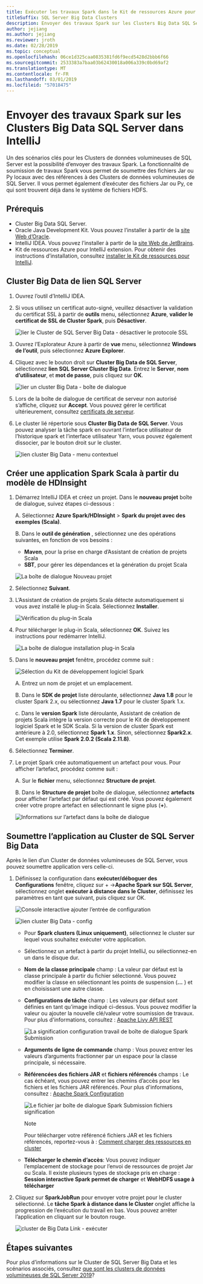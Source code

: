 ```yaml
---
title: Exécuter les travaux Spark dans le Kit de ressources Azure pour IntelliJ sur le Cluster de SQL Server Big Data
titleSuffix: SQL Server Big Data Clusters
description: Envoyer des travaux Spark sur les Clusters Big Data SQL Server dans le Kit de ressources Azure pour IntelliJ.
author: jejiang
ms.author: jejiang
ms.reviewer: jroth
ms.date: 02/28/2019
ms.topic: conceptual
ms.openlocfilehash: 06ce1d325caa0835381fd6f9ecd5428d2bbb6f66
ms.sourcegitcommit: 2533383a7baa03b62430018a006a339c0bd69af2
ms.translationtype: MT
ms.contentlocale: fr-FR
ms.lasthandoff: 03/01/2019
ms.locfileid: "57018475"
---
```

# <a name="submit-spark-jobs-on-sql-server-big-data-clusters-in-intellij"></a>Envoyer des travaux Spark sur les Clusters Big Data SQL Server dans IntelliJ

Un des scénarios clés pour les Clusters de données volumineuses de SQL Server est la possibilité d’envoyer des travaux Spark. La fonctionnalité de soumission de travaux Spark vous permet de soumettre des fichiers Jar ou Py locaux avec des références à des Clusters de données volumineuses de SQL Server. Il vous permet également d’exécuter des fichiers Jar ou Py, ce qui sont trouvent déjà dans le système de fichiers HDFS. 

## <a name="prerequisites"></a>Prérequis

- Cluster Big Data SQL Server.
- Oracle Java Development Kit. Vous pouvez l’installer à partir de la [site Web d’Oracle](https://aka.ms/azure-jdks).
- IntelliJ IDEA. Vous pouvez l’installer à partir de la [site Web de JetBrains](https://www.jetbrains.com/idea/download/).
- Kit de ressources Azure pour IntelliJ extension. Pour obtenir des instructions d’installation, consultez [installer le Kit de ressources pour IntelliJ](https://docs.microsoft.com/azure/azure-toolkit-for-intellij-installation).

## <a name="link-sql-server-big-data-cluster"></a>Cluster Big Data de lien SQL Server
1. Ouvrez l’outil d’IntelliJ IDEA.

2. Si vous utilisez un certificat auto-signé, veuillez désactiver la validation du certificat SSL à partir de **outils** menu, sélectionnez **Azure**, **valider le certificat de SSL de Cluster Spark**, puis **Désactiver**.

    ![lier le Cluster de SQL Server Big Data - désactiver le protocole SSL](./media/spark-submit-job-intellij-tool-plugin/link-ariscluster-disableSSL.png)

3. Ouvrez l’Explorateur Azure à partir de **vue** menu, sélectionnez **Windows de l’outil**, puis sélectionnez **Azure Explorer**.
4. Cliquez avec le bouton droit sur **Cluster Big Data de SQL Server**, sélectionnez **lien SQL Server Cluster Big Data**. Entrez le **Server**, **nom d’utilisateur**, et **mot de passe**, puis cliquez sur **OK**.

    ![lier un cluster Big Data - boîte de dialogue](./media/spark-submit-job-intellij-tool-plugin/link-ariscluster-dialog.png)

5. Lors de la boîte de dialogue de certificat de serveur non autorisé s’affiche, cliquez sur **Accept**. Vous pouvez gérer le certificat ultérieurement, consultez [certificats de serveur](https://www.jetbrains.com/help/idea/settings-tools-server-certificates.html).

6. Le cluster lié répertorie sous **Cluster Big Data de SQL Server**. Vous pouvez analyser la tâche spark en ouvrant l’interface utilisateur de l’historique spark et l’interface utilisateur Yarn, vous pouvez également dissocier, par le bouton droit sur le cluster.

    ![lien cluster Big Data - menu contextuel](./media/spark-submit-job-intellij-tool-plugin/link-ariscluster-contextmenu.png)

## <a name="create-a-spark-scala-application-from-hdinsight-template"></a>Créer une application Spark Scala à partir du modèle de HDInsight

1. Démarrez IntelliJ IDEA et créez un projet. Dans le **nouveau projet** boîte de dialogue, suivez étapes ci-dessous : 

   A. Sélectionnez **Azure Spark/HDInsight** > **Spark du projet avec des exemples (Scala)**.

   B. Dans le **outil de génération** , sélectionnez une des opérations suivantes, en fonction de vos besoins :

      * **Maven**, pour la prise en charge d’Assistant de création de projets Scala
      * **SBT**, pour gérer les dépendances et la génération du projet Scala

    ![La boîte de dialogue Nouveau projet](./media/spark-submit-job-intellij-tool-plugin/create-hdi-scala-app.png)

2. Sélectionnez **Suivant**.

3. L’Assistant de création de projets Scala détecte automatiquement si vous avez installé le plug-in Scala. Sélectionnez **Installer**.

   ![Vérification du plug-in Scala](./media/spark-submit-job-intellij-tool-plugin/Scala-Plugin-check-Reminder.PNG) 

4. Pour télécharger le plug-in Scala, sélectionnez **OK**. Suivez les instructions pour redémarrer IntelliJ. 

   ![La boîte de dialogue installation plug-in Scala](./media/spark-submit-job-intellij-tool-plugin/Choose-Scala-Plugin.PNG)

5. Dans le **nouveau projet** fenêtre, procédez comme suit :  

    ![Sélection du Kit de développement logiciel Spark](./media/spark-submit-job-intellij-tool-plugin/hdi-new-project.png)

   A. Entrez un nom de projet et un emplacement.

   B. Dans le **SDK de projet** liste déroulante, sélectionnez **Java 1.8** pour le cluster Spark 2.x, ou sélectionnez **Java 1.7** pour le cluster Spark 1.x.

   c. Dans le **version Spark** liste déroulante, Assistant de création de projets Scala intègre la version correcte pour le Kit de développement logiciel Spark et le SDK Scala. Si la version de cluster Spark est antérieure à 2.0, sélectionnez **Spark 1.x**. Sinon, sélectionnez **Spark2.x**. Cet exemple utilise **Spark 2.0.2 (Scala 2.11.8)**.

6. Sélectionnez **Terminer**.

7. Le projet Spark crée automatiquement un artefact pour vous. Pour afficher l’artefact, procédez comme suit :

   A. Sur le **fichier** menu, sélectionnez **Structure de projet**.

   B. Dans le **Structure de projet** boîte de dialogue, sélectionnez **artefacts** pour afficher l’artefact par défaut qui est créé. Vous pouvez également créer votre propre artefact en sélectionnant le signe plus (**+**).

      ![Informations sur l’artefact dans la boîte de dialogue](./media/spark-submit-job-intellij-tool-plugin/default-artifact.png)
      

## <a name="submit-application-to-sql-server-big-data-cluster"></a>Soumettre l’application au Cluster de SQL Server Big Data
Après le lien d’un Cluster de données volumineuses de SQL Server, vous pouvez soumettre application vers celle-ci.

1. Définissez la configuration dans **exécuter/déboguer des Configurations** fenêtre, cliquez sur + ->**Apache Spark sur SQL Server**, sélectionnez onglet **exécuter à distance dans le Cluster**, définissez les paramètres en tant que suivant, puis cliquez sur OK.

    ![Console interactive ajouter l’entrée de configuration](./media/spark-submit-job-intellij-tool-plugin/interactive-console-add-config-entry.png)

    ![lien cluster Big Data - config](./media/spark-submit-job-intellij-tool-plugin/link-ariscluster-config.png)

    * Pour **Spark clusters (Linux uniquement)**, sélectionnez le cluster sur lequel vous souhaitez exécuter votre application.

    * Sélectionnez un artefact à partir du projet IntelliJ, ou sélectionnez-en un dans le disque dur.

    * **Nom de la classe principale** champ : La valeur par défaut est la classe principale à partir du fichier sélectionné. Vous pouvez modifier la classe en sélectionnant les points de suspension (**...** ) et en choisissant une autre classe.   

    * **Configurations de tâche** champ :  Les valeurs par défaut sont définies en tant qu’image indiqué ci-dessus. Vous pouvez modifier la valeur ou ajouter la nouvelle clé/valeur votre soumission de travaux. Pour plus d'informations, consultez : [Apache Livy API REST](http://livy.incubator.apache.org./docs/latest/rest-api.html)

      ![La signification configuration travail de boîte de dialogue Spark Submission](./media/spark-submit-job-intellij-tool-plugin/submit-job-configurations.png)

    * **Arguments de ligne de commande** champ : Vous pouvez entrer les valeurs d’arguments fractionner par un espace pour la classe principale, si nécessaire.

    * **Référencées des fichiers JAR** et **fichiers référencés** champs : Le cas échéant, vous pouvez entrer les chemins d’accès pour les fichiers et les fichiers JAR référencés. Pour plus d'informations, consultez : [Apache Spark Configuration](https://spark.apache.org/docs/latest/configuration.html#runtime-environment) 

      ![Le fichier jar boîte de dialogue Spark Submission fichiers signification](./media/spark-submit-job-intellij-tool-plugin/jar-files-meaning.png)

       > [!NOTE]  
       > Pour télécharger votre référencé fichiers JAR et les fichiers référencés, reportez-vous à : [Comment charger des ressources en cluster](https://docs.microsoft.com/azure/storage/blobs/storage-quickstart-blobs-storage-explorer)
                         
    * **Télécharger le chemin d’accès**: Vous pouvez indiquer l’emplacement de stockage pour l’envoi de ressources de projet Jar ou Scala. Il existe plusieurs types de stockage pris en charge : **Session interactive Spark permet de charger** et **WebHDFS usage à télécharger**
    
2. Cliquez sur **SparkJobRun** pour envoyer votre projet pour le cluster sélectionné. Le **tâche Spark à distance dans le Cluster** onglet affiche la progression de l’exécution du travail en bas. Vous pouvez arrêter l’application en cliquant sur le bouton rouge.  

    ![cluster de Big Data Link - exécuter](./media/spark-submit-job-intellij-tool-plugin/link-ariscluster-run.png)

## <a name="next-steps"></a>Étapes suivantes
Pour plus d’informations sur le Cluster de SQL Server Big Data et les scénarios associés, consultez [que sont les clusters de données volumineuses de SQL Server 2019](big-data-cluster-overview.md)?
